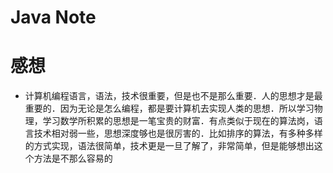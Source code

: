 # Java Note

# 感想
* 计算机编程语言，语法，技术很重要，但是也不是那么重要．人的思想才是最重要的．因为无论是怎么编程，都是要计算机去实现人类的思想．所以学习物理，学习数学所积累的思想是一笔宝贵的财富．有点类似于现在的算法岗，语言技术相对弱一些，思想深度够也是很厉害的．比如排序的算法，有多种多样的方式实现，语法很简单，技术更是一旦了解了，非常简单，但是能够想出这个方法是不那么容易的
